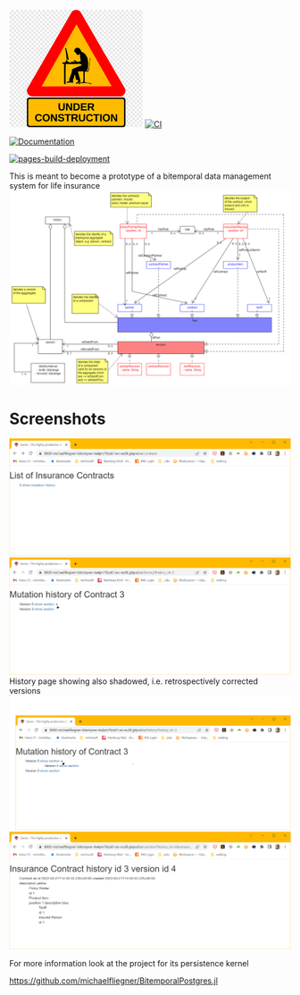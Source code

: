 ![beware - work in progress](docs/src/assets/wip.png)
[![CI](https://github.com/michaelfliegner/BitempWebApp/actions/workflows/CI.yml/badge.svg)](https://github.com/michaelfliegner/BitempWebApp/actions/workflows/CI.yml)

[![Documentation](https://github.com/michaelfliegner/BitempWebApp/actions/workflows/Documentation.yml/badge.svg)](https://github.com/michaelfliegner/BitempWebApp/actions/workflows/Documentation.yml)

[![pages-build-deployment](https://github.com/michaelfliegner/BitempWebApp/actions/workflows/pages/pages-build-deployment/badge.svg)](https://github.com/michaelfliegner/BitempWebApp/actions/workflows/pages/pages-build-deployment)

This is meant to become a prototype of a bitemporal data management system for life insurance
![Contract model](docs/src/assets/BitemporalModel.uxf.png)

# Screenshots
![Contract model](docs/src/assets/ContractsPage.PNG)
![Contract model](docs/src/assets/HistoryPage.PNG)
History page showing also shadowed, i.e. retrospectively corrected versions
![Contract model](docs/src/assets/HistoryPageUnfolded.PNG)
![Contract model](docs/src/assets/CsectionPage.PNG)

For more information look at the project for its persistence kernel

https://github.com/michaelfliegner/BitemporalPostgres.jl
